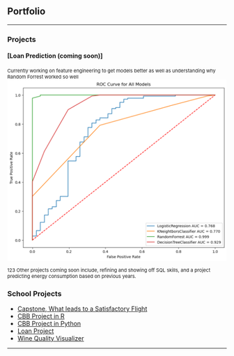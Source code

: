 ## Portfolio

---

### Projects

#### [Loan Prediction (coming soon)]<!--(/sample_page)-->
<p style="font-size:11px">Currently working on feature engineering to get models better as well as understanding why Random Forrest worked so well
<img src="images/Screenshot 2024-10-30 at 13-20-53 Untitled7 - Jupyter Notebook.png?raw=true"/>

<p style="font-size:11px"> 123 Other projects coming soon include, refining and showing off SQL skills, and a project predicting energy consumption based on previous years. </p>

<!--[Project 2 Title](/pdf/sample_presentation.pdf)
<img src="images/dummy_thumbnail.jpg?raw=true"/>

---
[Project 3 Title](http://example.com/)
<img src="images/dummy_thumbnail.jpg?raw=true"/>

---
-->

### School Projects

- [Capstone, What leads to a Satisfactory Flight](https://github.com/T1mSchneider/School_Projects/blob/main/CAPSTONE%20PROJ.ipynb)
- [CBB Project in R](https://github.com/T1mSchneider/School_Projects/blob/main/CBB_in_R.pdf)
- [CBB Project in Python](https://github.com/T1mSchneider/School_Projects/blob/main/CBB_in_Python.ipynb)
- [Loan Project](http://example.com/)
- [Wine Quality Visualizer](https://github.com/T1mSchneider/School_Projects/blob/main/Wine%20Quality%20Visualizer.ipynb)

---


